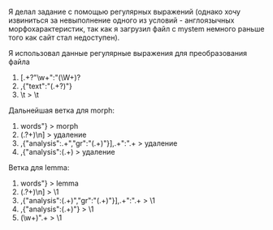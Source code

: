 Я делал задание с помощью регулярных выражений (однако хочу извиниться за невыполнение одного из условий - англоязычных морфохарактеристик, так как я загрузил файл с mystem немного раньше того как сайт стал недоступен).

Я использовал данные регулярные выражения для преобразования файла
1. \[.+?"\w+":"(\W+)?
2. ,{"text":"(.+?)"}
3. \\t > \t

Дальнейшая ветка для morph:
1. words"} > morph
2. (.?+)\\n] > удаление
3. ,{"analysis":.+","gr":"(.+)"}],.+":".+ > удаление
4. ,{"analysis":(.+) > удаление

Ветка для lemma:
1. words"} > lemma
2. (.?+)\\n] > \1
3. ,{"analysis":(.+)","gr":"(.+)"}],.+":".+ > \1
4. ,{"analysis":(.+)"} > \1
5. (\w+)".+ > \1

